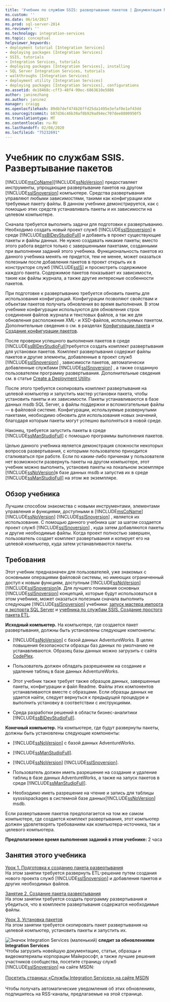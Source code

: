 ```yaml
---
title: 'Учебник по службам SSIS: развертывание пакетов | Документация Майкрософт'
ms.custom: ''
ms.date: 06/14/2017
ms.prod: sql-server-2014
ms.reviewer: ''
ms.technology: integration-services
ms.topic: conceptual
helpviewer_keywords:
- deployment tutorial [Integration Services]
- deploying packages [Integration Services]
- SSIS, tutorials
- Integration Services, tutorials
- deploying packages [Integration Services], installing
- SQL Server Integration Services, tutorials
- walkthroughs [Integration Services]
- deployment utility [Integration Services]
- deploying packages [Integration Services], configurations
ms.assetid: de18468c-cff3-48f4-99ec-6863610e5886
author: janinezhang
ms.author: janinez
manager: craigg
ms.openlocfilehash: 89db7def474b26ffd25da1495e3efaf0e1af43dd
ms.sourcegitcommit: b87d36c46b39af8b929ad94ec707dee8800950f5
ms.translationtype: MT
ms.contentlocale: ru-RU
ms.lasthandoff: 02/08/2020
ms.locfileid: "75232691"
---
```

# <a name="ssis-tutorial-deploying-packages"></a>Учебник по службам SSIS. Развертывание пакетов
  [!INCLUDE[msCoName](../includes/msconame-md.md)][!INCLUDE[ssNoVersion](../includes/ssnoversion-md.md)] предоставляет инструменты, упрощающие развертывание пакетов на другом [!INCLUDE[ssISnoversion](../includes/ssisnoversion-md.md)] компьютере. Средства развертывания управляют любыми зависимостями, такими как конфигурации или требуемые пакету файлы. В данном учебнике демонстрируется, как с помощью этих средств устанавливать пакеты и их зависимости на целевом компьютере.  
  
 Сначала требуется выполнить задачи для подготовки к развертыванию. Необходимо создать новый проект служб [!INCLUDE[ssISnoversion](../includes/ssisnoversion-md.md)] в среде [!INCLUDE[ssBIDevStudioFull](../includes/ssbidevstudiofull-md.md)] и добавить в проект существующие пакеты и файлы данных. Не нужно создавать никакие пакеты; вместо этого работа ведется только с завершенными пакетами, созданными при выполнении заданий этого учебника. Функциональность пакетов из данного учебника менять не придется, тем не менее, может оказаться полезным после добавления пакетов в проект открыть их в конструкторе служб [!INCLUDE[ssIS](../includes/ssis-md.md)] и просмотреть содержимое каждого пакета. Содержимое пакетов показывает их зависимости, такие как файлы журнала, а также другие интересные особенности пакетов.  
  
 При подготовке к развертыванию требуется обновить пакеты для использования конфигураций. Конфигурации позволяют свойствам и объектам пакетов получать обновления во время выполнения. В этом учебнике конфигурации используются для обновления строк соединения файлов журнала и текстовых файлов, а так же для обновления расположения XML- и XSD-файлов, используемых пакетом. Дополнительные сведения о см. в разделах [Конфигурации пакета](../../2014/integration-services/package-configurations.md) и [Создание конфигурации пакетов](../../2014/integration-services/create-package-configurations.md).  
  
 После проверки успешного выполнения пакетов в среде [!INCLUDE[ssBIDevStudioFull](../includes/ssbidevstudiofull-md.md)]требуется создать комплект развертывания для установки пакетов. Комплект развертывания содержит файлы пакетов и другие элементы, добавленные в проект служб [!INCLUDE[ssISnoversion](../includes/ssisnoversion-md.md)] , зависимости пакетов, автоматически добавленные службами [!INCLUDE[ssISnoversion](../includes/ssisnoversion-md.md)] , а также созданную пользователем программу развертывания. Дополнительные сведения см. в статье [Create a Deployment Utility](../../2014/integration-services/create-a-deployment-utility.md).  
  
 После этого требуется скопировать комплект развертывания на целевой компьютер и запустить мастер установки пакета, чтобы установить пакеты и их зависимости. Пакеты устанавливаются в базе данных msdb SQL Server, а файлы поддержки и вспомогательные файлы — в файловой системе. Конфигурации, используемые развернутыми пакетами, необходимо обновить для использования новых значений, благодаря которым пакеты могут успешно выполняться в новой среде.  
  
 Наконец, требуется запустить пакеты в среде [!INCLUDE[ssManStudioFull](../includes/ssmanstudiofull-md.md)] с помощью программы выполнения пакетов.  
  
 Целью данного учебника является демонстрация сложности некоторых вопросов развертывания, с которыми пользователю приходится сталкиваться при работе. Если по каким-либо причинам у пользователя нет возможности развернуть пакеты на другом компьютере, этот учебник можно выполнить, установив пакеты на локальном экземпляре [!INCLUDE[ssNoVersion](../includes/ssnoversion-md.md)]в базе данных msdb и запустив их в среде [!INCLUDE[ssManStudioFull](../includes/ssmanstudiofull-md.md)] на этом же экземпляре.  
  
## <a name="what-you-will-learn"></a>Обзор учебника  
 Лучшим способом знакомства с новыми инструментами, элементами управления и функциями, доступными в [!INCLUDE[msCoName](../includes/msconame-md.md)] [!INCLUDE[ssNoVersion](../includes/ssnoversion-md.md)] [!INCLUDE[ssISnoversion](../includes/ssisnoversion-md.md)] , является их использование. С помощью данного учебника шаг за шагом создается проект служб [!INCLUDE[ssISnoversion](../includes/ssisnoversion-md.md)] , куда затем добавляются пакеты и другие необходимые файлы. Когда проект полностью завершен, пользователь создает комплект развертывания и копирует его на целевой компьютер, куда затем устанавливаются пакеты.  
  
## <a name="requirements"></a>Требования  
 Этот учебник предназначен для пользователей, уже знакомых с основными операциями файловой системы, но имеющих ограниченный доступ к новым функциям, доступным [!INCLUDE[ssNoVersion](../includes/ssnoversion-md.md)] [!INCLUDE[ssISnoversion](../includes/ssisnoversion-md.md)]в. Для лучшего понимания основных [!INCLUDE[ssISnoversion](../includes/ssisnoversion-md.md)] концепций, которые будут использоваться в этом учебнике, может оказаться полезным сначала выполнить следующие [!INCLUDE[ssISnoversion](../includes/ssisnoversion-md.md)] учебники: [запуск мастера импорта и экспорта SQL Server](import-export-data/start-the-sql-server-import-and-export-wizard.md) и [учебника по службам SSIS. Создание простого пакета ETL](../integration-services/ssis-how-to-create-an-etl-package.md).  
  
 **Исходный компьютер.** На компьютере, где создается пакет развертывания, должны быть установлены следующие компоненты:  
  
-   
  [!INCLUDE[ssNoVersion](../includes/ssnoversion-md.md)] с базой данных AdventureWorks. В целях повышения безопасности образцы баз данных по умолчанию не устанавливаются. Образец базы данных можно загрузить с сайта [CodePlex](https://msftdbprodsamples.codeplex.com/releases/view/125550).  
  
-   Пользователь должен обладать разрешением на создание и удаление таблиц в базе данных AdventureWorks.  
  
-   Этот учебник также требует также образцов данных, завершенные пакеты, конфигурации и файл Readme. Файлы этих компонентов устанавливаются вместе с образцами. Если образцы данных не удается найти, следует вернуться к предыдущей процедуре и выполнить установку в соответствии с инструкциями.  
  
-   Среда разработки решений в области бизнес-аналитики [!INCLUDE[ssBIDevStudioFull](../includes/ssbidevstudiofull-md.md)].  
  
 **Конечный компьютер.** На компьютере, где будут развернуты пакеты, должны быть установлены следующие компоненты:  
  
-   
  [!INCLUDE[ssNoVersion](../includes/ssnoversion-md.md)] с базой данных AdventureWorks.  
  
-   [!INCLUDE[ssManStudioFull](../includes/ssmanstudiofull-md.md)].  
  
-   [!INCLUDE[ssNoVersion](../includes/ssnoversion-md.md)] [!INCLUDE[ssISnoversion](../includes/ssisnoversion-md.md)].  
  
-   Пользователь должен иметь разрешение на создание и удаление таблиц в базе данных AdventureWorks, а также на запуск пакетов в среде [!INCLUDE[ssManStudioFull](../includes/ssmanstudiofull-md.md)].  
  
-   Необходимо иметь разрешение на чтение и запись для таблицы sysssispackages в системной базе данных[!INCLUDE[ssNoVersion](../includes/ssnoversion-md.md)] msdb.  
  
 Если развертывание пакетов предполагается на том же самом компьютере, где создается комплект развертывания, этот компьютер должен удовлетворять требованиям как компьютера-источника, так и целевого компьютера.  
  
 **Предполагаемое время выполнения заданий в этом учебнике:** 2 часа  
  
## <a name="lessons-in-this-tutorial"></a>Занятия этого учебника  
 [Урок 1. Подготовка к созданию пакета развертывания](../integration-services/lesson-1-preparing-to-create-the-deployment-bundle.md)  
 На этом занятии требуется развернуть ETL-решение путем создания нового проекта служб [!INCLUDE[ssISnoversion](../includes/ssisnoversion-md.md)] и добавления пакетов и других необходимых файлов.  
  
 [Занятие 2. Cоздание пакета развертывания](../integration-services/lesson-2-create-the-deployment-bundle-in-ssis.md)  
 На этом занятии требуется создать программу развертывания и убедиться, что в комплекте развертывания содержатся необходимые файлы.  
  
 [Урок 3. Установка пакетов](../integration-services/lesson-3-install-ssis-package.md)  
 На этом занятии требуется скопировать пакет развертывания на целевой компьютер, установить пакеты и запустить их.  
  
![Значок Integration Services (маленький)](media/dts-16.gif "Значок служб Integration Services (маленький)")  **следит за обновлениями Integration Services**<br /> Чтобы загрузить новейшую документацию, статьи, образцы и видеоматериалы корпорации Майкрософт, а также лучшие решения участников сообщества, посетите страницу служб [!INCLUDE[ssISnoversion](../includes/ssisnoversion-md.md)] на сайте MSDN:<br /><br /> [Посетить страницу «Службы Integration Services» на сайте MSDN](https://go.microsoft.com/fwlink/?LinkId=136655)<br /><br /> Чтобы получать автоматические уведомления об этих обновлениях, подпишитесь на RSS-каналы, предлагаемые на этой странице.  
  
